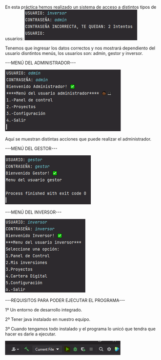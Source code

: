 En esta práctica hemos realizado un sistema de acceso a distintos tipos de usuarios:
![img_1.png](img_1.png)

Tenemos que ingresar los datos correctos y nos mostrará dependiento del usuario disntintos menús, los usuarios son: admin, gestor y inversor.

---MENÚ DEL ADMINISTRADOR---

![img_2.png](img_2.png)

Aquí se muestran distintas acciones que puede realizar el administrador.

---MENÚ DEL GESTOR---

![img_3.png](img_3.png)

---MENÚ DEL INVERSOR---

![img_4.png](img_4.png)

---REQUISITOS PARA PODER EJECUTAR EL PROGRAMA---

1º Un entorno de desarrollo integrado.

2º Tener java instalado en nuestro equipo.

3º Cuando tengamos todo instalado y el programa lo unicó que tendra que hacer es darle a ejecutar.

![img_5.png](img_5.png)